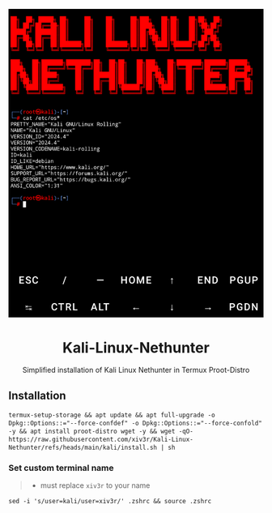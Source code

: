 
<p align="center"><img width="auto" height="60%" src="https://github.com/xiv3r/Kali-Linux-Nethunter/blob/main/kali/kali-minimal.png">
</p>

<div align="center">
  
# Kali-Linux-Nethunter
Simplified installation of Kali Linux Nethunter in Termux Proot-Distro
</div>

## Installation
```
termux-setup-storage && apt update && apt full-upgrade -o Dpkg::Options::="--force-confdef" -o Dpkg::Options::="--force-confold" -y && apt install proot-distro wget -y && wget -qO- https://raw.githubusercontent.com/xiv3r/Kali-Linux-Nethunter/refs/heads/main/kali/install.sh | sh
```
### Set custom terminal name
> - must replace `xiv3r` to your name
```
sed -i 's/user=kali/user=xiv3r/' .zshrc && source .zshrc
```
